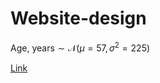 # Website-design

$\text{Age, years} \sim \mathcal{N}(\mu=57,\,\sigma^{2}=225)$

[Link](https://donbibi.github.io/Website-design/)

